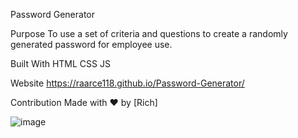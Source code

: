Password Generator

Purpose
To use a set of criteria and questions to create a randomly generated password for employee use.

Built With
HTML
CSS
JS

Website
https://raarce118.github.io/Password-Generator/

Contribution
Made with ❤️ by [Rich]

![image](https://user-images.githubusercontent.com/26842079/154625097-376cee8c-f297-46c8-89a2-2197c2e6e3b9.png)
